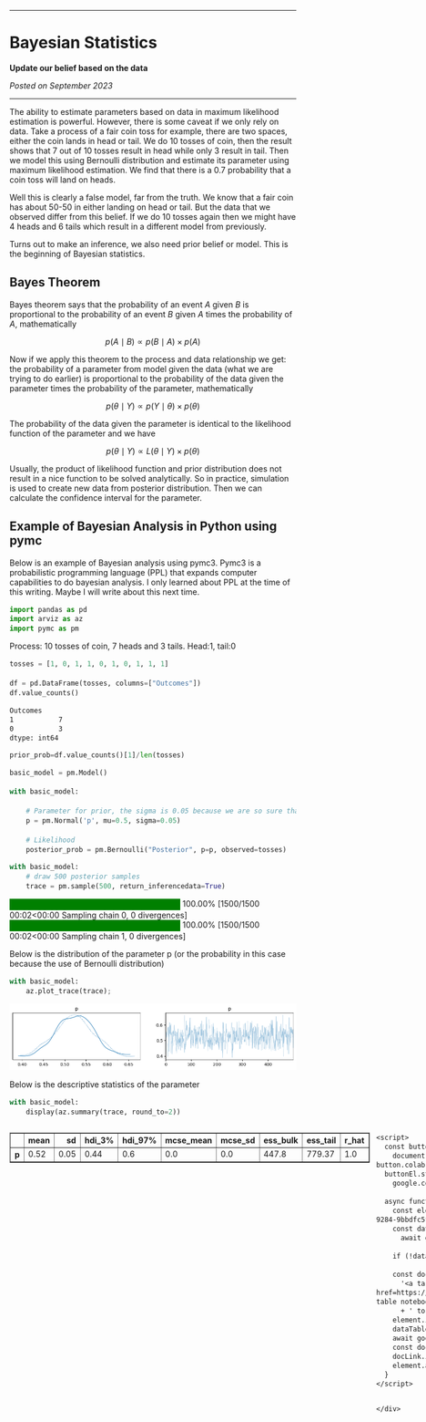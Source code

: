 <script type="text/x-mathjax-config">
    MathJax.Hub.Config({
        tex2jax: {
        skipTags: ['script', 'noscript', 'style', 'textarea', 'pre'],
        inlineMath: [['$','$']]
        }
    });
    </script>
      
<script type="text/javascript" async src="https://cdn.mathjax.org/mathjax/latest/MathJax.js?config=TeX-MML-AM_CHTML"> </script>

***

# Bayesian Statistics

**Update our belief based on the data**

*Posted on September 2023*

***

The ability to estimate parameters based on data in maximum likelihood estimation is powerful. However, there is some caveat if we only rely on data. Take a process of a fair coin toss for example, there are two spaces, either the coin lands in head or tail. We do 10 tosses of coin, then the result shows that 7 out of 10 tosses result in head while only 3 result in tail. Then we model this using Bernoulli distribution and estimate its parameter using maximum likelihood estimation. We find that there is a 0.7 probability that a coin toss will land on heads.

Well this is clearly a false model, far from the truth. We know that a fair coin has about 50-50 in either landing on head or tail. But the data that we observed differ from this belief. If we do 10 tosses again then we might have 4 heads and 6 tails which result in a different model from previously.

Turns out to make an inference, we also need prior belief or model. This is the beginning of Bayesian statistics.

## Bayes Theorem

Bayes theorem says that the probability of an event $A$ given $B$ is proportional to the probability of an event $B$ given $A$ times the probability of $A$, mathematically

$$p(A \mid B) \propto p(B \mid A) \times p(A)$$

Now if we apply this theorem to the process and data relationship we get: the probability of a parameter from model given the data (what we are trying to do earlier) is proportional to the probability of the data given the parameter times the probability of the parameter, mathematically

$$p(\theta{} \mid Y) \propto p(Y \mid \theta{}) \times p(\theta)$$

The probability of the data given the parameter is identical to the likelihood function of the parameter and we have

$$p(\theta{} \mid Y) \propto L(\theta{} \mid Y) \times p(\theta)$$

Usually, the product of likelihood function and prior distribution does not result in a nice function to be solved analytically. So in practice, simulation is used to create new data from posterior distribution. Then we can calculate the confidence interval for the parameter.

## Example of Bayesian Analysis in Python using pymc

Below is an example of Bayesian analysis using pymc3. Pymc3 is a probabilistic programming language (PPL) that expands computer capabilities to do bayesian analysis. I only learned about PPL at the time of this writing. Maybe I will write about this next time.


```python
import pandas as pd
import arviz as az
import pymc as pm
```

Process: 10 tosses of coin, 7 heads and 3 tails. Head:1, tail:0


```python
tosses = [1, 0, 1, 1, 0, 1, 0, 1, 1, 1]

df = pd.DataFrame(tosses, columns=["Outcomes"])
df.value_counts()
```




    Outcomes
    1           7
    0           3
    dtype: int64




```python
prior_prob=df.value_counts()[1]/len(tosses)
```


```python
basic_model = pm.Model()

with basic_model:

    # Parameter for prior, the sigma is 0.05 because we are so sure that a coin toss have a probability 0.05 to land on head
    p = pm.Normal('p', mu=0.5, sigma=0.05)

    # Likelihood
    posterior_prob = pm.Bernoulli("Posterior", p=p, observed=tosses)
```


```python
with basic_model:
    # draw 500 posterior samples
    trace = pm.sample(500, return_inferencedata=True)
```



<style>
    /* Turns off some styling */
    progress {
        /* gets rid of default border in Firefox and Opera. */
        border: none;
        /* Needs to be in here for Safari polyfill so background images work as expected. */
        background-size: auto;
    }
    progress:not([value]), progress:not([value])::-webkit-progress-bar {
        background: repeating-linear-gradient(45deg, #7e7e7e, #7e7e7e 10px, #5c5c5c 10px, #5c5c5c 20px);
    }
    .progress-bar-interrupted, .progress-bar-interrupted::-webkit-progress-bar {
        background: #F44336;
    }
</style>





<div>
  <progress value='1500' class='' max='1500' style='width:300px; height:20px; vertical-align: middle;'></progress>
  100.00% [1500/1500 00:02&lt;00:00 Sampling chain 0, 0 divergences]
</div>





<style>
    /* Turns off some styling */
    progress {
        /* gets rid of default border in Firefox and Opera. */
        border: none;
        /* Needs to be in here for Safari polyfill so background images work as expected. */
        background-size: auto;
    }
    progress:not([value]), progress:not([value])::-webkit-progress-bar {
        background: repeating-linear-gradient(45deg, #7e7e7e, #7e7e7e 10px, #5c5c5c 10px, #5c5c5c 20px);
    }
    .progress-bar-interrupted, .progress-bar-interrupted::-webkit-progress-bar {
        background: #F44336;
    }
</style>





<div>
  <progress value='1500' class='' max='1500' style='width:300px; height:20px; vertical-align: middle;'></progress>
  100.00% [1500/1500 00:02&lt;00:00 Sampling chain 1, 0 divergences]
</div>



Below is the distribution of the parameter p (or the probability in this case because the use of Bernoulli distribution)


```python
with basic_model:
    az.plot_trace(trace);
```


    
![png](output_21_0.png)
    


Below is the descriptive statistics of the parameter


```python
with basic_model:
    display(az.summary(trace, round_to=2))
```



  <div id="df-7a4ee4f3-1303-4426-9284-9bbdfc5f96b8" class="colab-df-container">
    <div>
<style scoped>
    .dataframe tbody tr th:only-of-type {
        vertical-align: middle;
    }

    .dataframe tbody tr th {
        vertical-align: top;
    }

    .dataframe thead th {
        text-align: right;
    }
</style>
<table border="1" class="dataframe">
  <thead>
    <tr style="text-align: right;">
      <th></th>
      <th>mean</th>
      <th>sd</th>
      <th>hdi_3%</th>
      <th>hdi_97%</th>
      <th>mcse_mean</th>
      <th>mcse_sd</th>
      <th>ess_bulk</th>
      <th>ess_tail</th>
      <th>r_hat</th>
    </tr>
  </thead>
  <tbody>
    <tr>
      <th>p</th>
      <td>0.52</td>
      <td>0.05</td>
      <td>0.44</td>
      <td>0.6</td>
      <td>0.0</td>
      <td>0.0</td>
      <td>447.8</td>
      <td>779.37</td>
      <td>1.0</td>
    </tr>
  </tbody>
</table>
</div>
    <div class="colab-df-buttons">

  <div class="colab-df-container">
    <button class="colab-df-convert" onclick="convertToInteractive('df-7a4ee4f3-1303-4426-9284-9bbdfc5f96b8')"
            title="Convert this dataframe to an interactive table."
            style="display:none;">

  <svg xmlns="http://www.w3.org/2000/svg" height="24px" viewBox="0 -960 960 960">
    <path d="M120-120v-720h720v720H120Zm60-500h600v-160H180v160Zm220 220h160v-160H400v160Zm0 220h160v-160H400v160ZM180-400h160v-160H180v160Zm440 0h160v-160H620v160ZM180-180h160v-160H180v160Zm440 0h160v-160H620v160Z"/>
  </svg>
    </button>

  <style>
    .colab-df-container {
      display:flex;
      gap: 12px;
    }

    .colab-df-convert {
      background-color: #E8F0FE;
      border: none;
      border-radius: 50%;
      cursor: pointer;
      display: none;
      fill: #1967D2;
      height: 32px;
      padding: 0 0 0 0;
      width: 32px;
    }

    .colab-df-convert:hover {
      background-color: #E2EBFA;
      box-shadow: 0px 1px 2px rgba(60, 64, 67, 0.3), 0px 1px 3px 1px rgba(60, 64, 67, 0.15);
      fill: #174EA6;
    }

    .colab-df-buttons div {
      margin-bottom: 4px;
    }

    [theme=dark] .colab-df-convert {
      background-color: #3B4455;
      fill: #D2E3FC;
    }

    [theme=dark] .colab-df-convert:hover {
      background-color: #434B5C;
      box-shadow: 0px 1px 3px 1px rgba(0, 0, 0, 0.15);
      filter: drop-shadow(0px 1px 2px rgba(0, 0, 0, 0.3));
      fill: #FFFFFF;
    }
  </style>

    <script>
      const buttonEl =
        document.querySelector('#df-7a4ee4f3-1303-4426-9284-9bbdfc5f96b8 button.colab-df-convert');
      buttonEl.style.display =
        google.colab.kernel.accessAllowed ? 'block' : 'none';

      async function convertToInteractive(key) {
        const element = document.querySelector('#df-7a4ee4f3-1303-4426-9284-9bbdfc5f96b8');
        const dataTable =
          await google.colab.kernel.invokeFunction('convertToInteractive',
                                                    [key], {});
        if (!dataTable) return;

        const docLinkHtml = 'Like what you see? Visit the ' +
          '<a target="_blank" href=https://colab.research.google.com/notebooks/data_table.ipynb>data table notebook</a>'
          + ' to learn more about interactive tables.';
        element.innerHTML = '';
        dataTable['output_type'] = 'display_data';
        await google.colab.output.renderOutput(dataTable, element);
        const docLink = document.createElement('div');
        docLink.innerHTML = docLinkHtml;
        element.appendChild(docLink);
      }
    </script>
  </div>

    </div>
  </div>




```python
with basic_model:
    az.plot_posterior(trace);
```


    
![png](output_24_0.png)
    


As we can see we have updated our initial belief about the data to be closer to the data.
